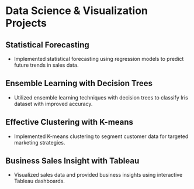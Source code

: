 # Data Science & Visualization Projects

## Statistical Forecasting
- Implemented statistical forecasting using regression models to predict future trends in sales data.

## Ensemble Learning with Decision Trees
- Utilized ensemble learning techniques with decision trees to classify Iris dataset with improved accuracy.

## Effective Clustering with K-means
- Implemented K-means clustering to segment customer data for targeted marketing strategies.

## Business Sales Insight with Tableau
- Visualized sales data and provided business insights using interactive Tableau dashboards.
